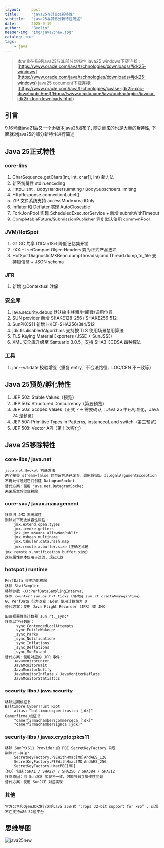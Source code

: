 ```yaml
---
layout:     post
title:      "java25与其部分新特性"
subtitle:   "java25与其部分新特性简述"
date:       2025-9-19
author:     "Byolio"
header-img: "img/java25new.jpg"
catalog: true
tags:
    - java
---
```

> 本文旨在描述java25与其部分新特性
> java25 windows下载连接 : [https://www.oracle.com/java/technologies/downloads/#jdk25-windows](https://www.oracle.com/java/technologies/downloads/#jdk25-windows)
> java25 document下载连接: [https://www.oracle.com/java/technologies/javase-jdk25-doc-downloads.html](https://www.oracle.com/java/technologies/javase-jdk25-doc-downloads.html)

## 引言
9.16号继java21后又一个tls版本java25发布了, 随之而来的也是大量的新特性, 下面就对java25的部分新特性进行简述
## Java 25正式特性
### core-libs
1. CharSequence.getChars(int, int, char[], int) 新方法
2. 新系统属性 stdin.encoding
3. HttpClient：BodyHandlers.limiting / BodySubscribers.limiting
4. HttpResponse.connectionLabel()
5. ZIP 文件系统支持 accessMode=readOnly
6. Inflater 和 Deflater 实现 AutoCloseable
7. ForkJoinPool 实现 ScheduledExecutorService + 新增 submitWithTimeout
8. CompletableFuture/SubmissionPublisher 异步默认使用 commonPool

### JVM/HotSpot
1. G1 GC 共享 G1CardSet 降低记忆集开销
2. -XX:+UseCompactObjectHeaders 变为正式产品选项
3. HotSpotDiagnosticMXBean.dumpThreads/jcmd Thread.dump_to_file 支持锁信息 + JSON schema

### JFR
1. 新增 @Contextual 注解

### 安全库
1. java.security.debug 默认输出线程/时间戳/调用位置
2. SUN provider 新增 SHAKE128-256 / SHAKE256-512
3. SunPKCS11 新增 HKDF-SHA256/384/512
4. jdk.tls.disabledAlgorithms 支持按 TLS 使用场景禁用算法
5. TLS Keying Material Exporters (JSSE + SunJSSE)
6. XML 安全库升级至 Santuario 3.0.5，支持 SHA3-ECDSA 四种算法

### 工具
1. jar --validate 校验增强（重复 entry、不合法路径、LOC/CEN 不一致等）

## Java 25预览/孵化特性
1. JEP 502: Stable Values（预览）
2. JEP 505: Structured Concurrency（第五预览）
3. JEP 506: Scoped Values（正式？→ 需要确认：Java 25 中已标准化，Java 24 是预览）
4. JEP 507: Primitive Types in Patterns, instanceof, and switch（第三预览）
5. JEP 508: Vector API（第十次孵化）

## Java 25移除特性

### core-libs / java.net
    java.net.Socket 构造方法
    两个接受 stream=false 的构造方法已废弃，调用将抛出 IllegalArgumentException
    不再允许通过它们创建 DatagramSocket
    替代方案：使用 java.net.DatagramSocket
    未来版本将彻底移除

### core-svc / javax.management
    移除旧 JMX 系统属性
    删除以下历史兼容性属性：
        jmx.extend.open.types
        jmx.invoke.getters
        jdk.jmx.mbeans.allowNonPublic
        jmx.mxbean.multiname
        jmx.tabular.data.hash.map
        jmx.remote.x.buffer.size（正确名称是 jmx.remote.x.notification.buffer.size）
    这些属性原本仅用于过渡，现已无效

### hotspot / runtime
    PerfData 采样功能移除
    移除 StatSampler
    移除参数 -XX:PerfDataSamplingInterval
    移除 counter：sun.os.hrt.ticks（可改用 sun.rt.createVmBeginTime）
    GC PerfData 行为改变：Eden 使用计数恒为 0
    替代方案：使用 Java Flight Recorder (JFR) 或 JMX

    旧监视器性能计数器 sun.rt._sync*
    移除以下计数器：
        _sync_ContendedLockAttempts
        _sync_FutileWakeups
        _sync_Parks
        _sync_Notifications
        _sync_Inflations
        _sync_Deflations
        _sync_MonExtant
    替代方案：使用对应的 JFR 事件：
        JavaMonitorEnter
        JavaMonitorWait
        JavaMonitorNotify
        JavaMonitorInflate / JavaMonitorDeflate
        JavaMonitorStatistics

### security-libs / java.security
    移除过期根证书
    Baltimore CyberTrust Root
        alias: "baltimorecybertrustca [jdk]"
    Camerfirma 根证书：
        "camerfirmachamberscommerceca [jdk]"
        "camerfirmachambersignca [jdk]"

### security-libs / javax.crypto:pkcs11
    移除 SunPKCS11 Provider 的 PBE SecretKeyFactory 实现
    删除以下算法：
        SecretKeyFactory.PBEWithHmac[MD]AndAES_128
        SecretKeyFactory.PBEWithHmac[MD]AndAES_256
        SecretKeyFactory.HmacPBE[MD]
    [MD] 包括：SHA1 / SHA224 / SHA256 / SHA384 / SHA512
    移除原因：与 SunJCE 实现不一致，可能导致互操作性问题
    替代方案：使用 SunJCE 对应实现

### 其他
    官方公告和OpenJDK发行说明Java 25正式 “drops 32-bit support for x86” , 此后不在支持x86 32位平台

## 思维导图
![java25new](https://cdn.jsdelivr.net/gh/byolio/tc3@main/img/20250920171410.png)